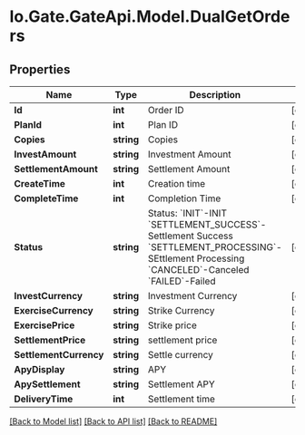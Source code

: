 
# Io.Gate.GateApi.Model.DualGetOrders

## Properties

Name | Type | Description | Notes
------------ | ------------- | ------------- | -------------
**Id** | **int** | Order ID | [optional] 
**PlanId** | **int** | Plan ID | [optional] 
**Copies** | **string** | Copies | [optional] 
**InvestAmount** | **string** | Investment Amount | [optional] 
**SettlementAmount** | **string** | Settlement Amount | [optional] 
**CreateTime** | **int** | Creation time | [optional] 
**CompleteTime** | **int** | Completion Time | [optional] 
**Status** | **string** | Status:  &#x60;INIT&#x60;-INIT &#x60;SETTLEMENT_SUCCESS&#x60;-Settlement Success &#x60;SETTLEMENT_PROCESSING&#x60;-SEttlement Processing &#x60;CANCELED&#x60;-Canceled &#x60;FAILED&#x60;-Failed | [optional] 
**InvestCurrency** | **string** | Investment Currency | [optional] 
**ExerciseCurrency** | **string** | Strike Currency | [optional] 
**ExercisePrice** | **string** | Strike price | [optional] 
**SettlementPrice** | **string** | settlement price | [optional] 
**SettlementCurrency** | **string** | Settle currency | [optional] 
**ApyDisplay** | **string** | APY | [optional] 
**ApySettlement** | **string** | Settlement APY | [optional] 
**DeliveryTime** | **int** | Settlement time | [optional] 

[[Back to Model list]](../README.md#documentation-for-models)
[[Back to API list]](../README.md#documentation-for-api-endpoints)
[[Back to README]](../README.md)
